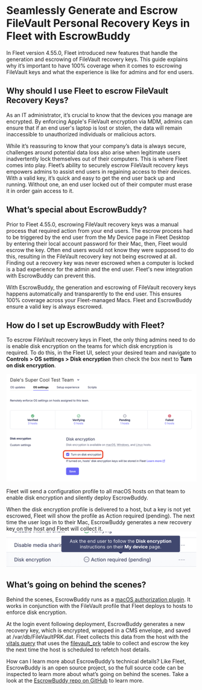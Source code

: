 # Seamlessly Generate and Escrow FileVault Personal Recovery Keys in Fleet with EscrowBuddy

In Fleet version 4.55.0, Fleet introduced new features that handle the generation and escrowing of FileVault recovery keys. This guide explains why it’s important to have 100% coverage when it comes to escrowing FileVault keys and what the experience is like for admins and for end users.

## Why should I use Fleet to escrow FileVault Recovery Keys?
As an IT administrator, it’s crucial to know that the devices you manage are encrypted. By enforcing Apple's FileVault encryption via MDM, admins can ensure that if an end user's laptop is lost or stolen, the data will remain inaccessible to unauthorized individuals or malicious actors.

While it’s reassuring to know that your company’s data is always secure, challenges around potential data loss also arise when legitimate users inadvertently lock themselves out of their computers. This is where Fleet comes into play. Fleet’s ability to securely escrow FileVault recovery keys empowers admins to assist end users in regaining access to their devices. With a valid key, it’s quick and easy to get the end user back up and running. Without one, an end user locked out of their computer must erase it in order gain access to it.

## What’s special about EscrowBuddy?
Prior to Fleet 4.55.0, escrowing FileVault recovery keys was a manual process that required action from your end users. The escrow process had to be triggered by the end user from the My Device page in Fleet Desktop by entering their local account password for their Mac, then, Fleet would escrow the key. Often end users would not know they were supposed to do this, resulting in the FileVault recovery key not being escrowed at all. Finding out a recovery key was never escrowed when a computer is locked is a bad experience for the admin and the end user. Fleet's new integration with EscrowBuddy can prevent this.

With EscrowBuddy, the generation and escrowing of FileVault recovery keys happens automatically and transparently to the end user. This ensures 100% coverage across your Fleet-managed Macs. Fleet and EscrowBuddy ensure a valid key is always escrowed.

## How do I set up EscrowBuddy with Fleet?
To escrow FileVault recovery keys in Fleet, the only thing admins need to do is enable disk encryption on the teams for which disk encryption is required. To do this, in the Fleet UI, select your desired team and navigate to **Controls > OS settings > Disk encryption** then check the box next to **Turn on disk encryption**.

![Turn on disk encryption](../website/assets/images/articles/escrowbuddy-basics-turn-on-disk-encryption.png)

Fleet will send a configuration profile to all macOS hosts on that team to enable disk encryption and silently deploy EscrowBuddy.

When the disk encryption profile is delivered to a host, but a key is not yet escrowed, Fleet will show the profile as Action required (pending). The next time the user logs in to their Mac, EscrowBuddy generates a new recovery key on the host and Fleet will collect it.
![Acation needed](../website/assets/images/articles/escrowbuddy-basics-action-needed.png)

## What’s going on behind the scenes?
Behind the scenes, EscrowBuddy runs as a [macOS authorization plugin](https://developer.apple.com/documentation/security/authorization-plug-ins). It works in conjunction with the FileVault profile that Fleet deploys to hosts to enforce disk encryption.

At the login event following deployment, EscrowBuddy generates a new recovery key, which is encrypted, wrapped in a CMS envelope, and saved at /var/db/FileVaultPRK.dat. Fleet collects this data from the host with the [vitals query](https://github.com/fleetdm/fleet/blob/main/docs/Contributing/Understanding-host-vitals.md#mdm_disk_encryption_key_file_darwin) that uses the [filevault_prk](https://fleetdm.com/tables/filevault_prk#apple) table to collect and escrow the key the next time the host is scheduled to refetch host details. 

How can I learn more about EscrowBuddy’s technical details?
Like Fleet, EscrowBuddy is an open source project, so the full source code can be inspected to learn more about what’s going on behind the scenes. Take a look at the [EscrowBuddy repo on GitHub](https://github.com/macadmins/escrow-buddy) to learn more.

<meta name="articleTitle" value="How Fleet uses EscrowBuddy to generate and collect FileVault Personal Recovery Keys">
<meta name="authorFullName" value="Dale Ribeiro">
<meta name="authorGitHubUsername" value="ddribeiro">
<meta name="category" value="articles">
<meta name="publishedOn" value="2025-03-19">
<meta name="description" value="Learn how Fleet's EscrowBuddy integration makes sure your FileVault Personal Recovery Keys are always escrowed">
